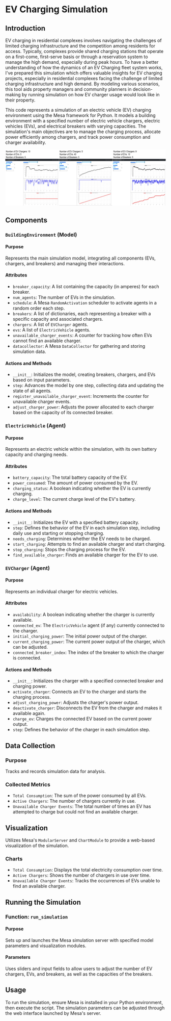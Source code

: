 # EV Charging Simulation

## Introduction
EV charging in residential complexes involves navigating the challenges of limited charging infrastructure and the competition among residents for access. Typically, complexes provide shared charging stations that operate on a first-come, first-serve basis or through a reservation system to manage the high demand, especially during peak hours. To have a better understanding of how the dynamics of an EV Charging fleet system works, I've prepared this simulation which offers valuable insights for EV charging projects, especially in residential complexes facing the challenge of limited charging infrastructure and high demand. By modeling various scenarios, this tool aids property managers and community planners in decision-making by running simulation on how EV charger usage would look like in their property.

This code represents a simulation of an electric vehicle (EV) charging environment using the Mesa framework for Python. It models a building environment with a specified number of electric vehicle chargers, electric vehicles (EVs), and electrical breakers with varying capacities. The simulation's main objectives are to manage the charging process, allocate power efficiently among chargers, and track power consumption and charger availability.

![Charts](/chart/figure.png "Example Charts")


## Components

### `BuildingEnvironment` (Model)

#### Purpose
Represents the main simulation model, integrating all components (EVs, chargers, and breakers) and managing their interactions.

#### Attributes
- `breaker_capacity`: A list containing the capacity (in amperes) for each breaker.
- `num_agents`: The number of EVs in the simulation.
- `schedule`: A Mesa `RandomActivation` scheduler to activate agents in a random order each step.
- `breakers`: A list of dictionaries, each representing a breaker with a specific capacity and associated chargers.
- `chargers`: A list of `EVCharger` agents.
- `evs`: A list of `ElectricVehicle` agents.
- `unavailable_charger_events`: A counter for tracking how often EVs cannot find an available charger.
- `datacollector`: A Mesa `DataCollector` for gathering and storing simulation data.

#### Actions and Methods
- `__init__`: Initializes the model, creating breakers, chargers, and EVs based on input parameters.
- `step`: Advances the model by one step, collecting data and updating the state of all agents.
- `register_unavailable_charger_event`: Increments the counter for unavailable charger events.
- `adjust_charger_power`: Adjusts the power allocated to each charger based on the capacity of its connected breaker.

### `ElectricVehicle` (Agent)

#### Purpose
Represents an electric vehicle within the simulation, with its own battery capacity and charging needs.

#### Attributes
- `battery_capacity`: The total battery capacity of the EV.
- `power_consumed`: The amount of power consumed by the EV.
- `charging_status`: A boolean indicating whether the EV is currently charging.
- `charge_level`: The current charge level of the EV's battery.

#### Actions and Methods
- `__init__`: Initializes the EV with a specified battery capacity.
- `step`: Defines the behavior of the EV in each simulation step, including daily use and starting or stopping charging.
- `needs_charging`: Determines whether the EV needs to be charged.
- `start_charging`: Attempts to find an available charger and start charging.
- `stop_charging`: Stops the charging process for the EV.
- `find_available_charger`: Finds an available charger for the EV to use.

### `EVCharger` (Agent)

#### Purpose
Represents an individual charger for electric vehicles.

#### Attributes
- `availability`: A boolean indicating whether the charger is currently available.
- `connected_ev`: The `ElectricVehicle` agent (if any) currently connected to the charger.
- `initial_charging_power`: The initial power output of the charger.
- `current_charging_power`: The current power output of the charger, which can be adjusted.
- `connected_breaker_index`: The index of the breaker to which the charger is connected.

#### Actions and Methods
- `__init__`: Initializes the charger with a specified connected breaker and charging power.
- `activate_charger`: Connects an EV to the charger and starts the charging process.
- `adjust_charging_power`: Adjusts the charger's power output.
- `deactivate_charger`: Disconnects the EV from the charger and makes it available again.
- `charge_ev`: Charges the connected EV based on the current power output.
- `step`: Defines the behavior of the charger in each simulation step.

## Data Collection

### Purpose
Tracks and records simulation data for analysis.

### Collected Metrics
- `Total Consumption`: The sum of the power consumed by all EVs.
- `Active Chargers`: The number of chargers currently in use.
- `Unavailable Charger Events`: The total number of times an EV has attempted to charge but could not find an available charger.

## Visualization

Utilizes Mesa's `ModularServer` and `ChartModule` to provide a web-based visualization of the simulation.

### Charts
- `Total Consumption`: Displays the total electricity consumption over time.
- `Active Chargers`: Shows the number of chargers in use over time.
- `Unavailable Charger Events`: Tracks the occurrences of EVs unable to find an available charger.

## Running the Simulation

### Function: `run_simulation`

#### Purpose
Sets up and launches the Mesa simulation server with specified model parameters and visualization modules.

#### Parameters
Uses sliders and input fields to allow users to adjust the number of EV chargers, EVs, and breakers, as well as the capacities of the breakers.

## Usage

To run the simulation, ensure Mesa is installed in your Python environment, then execute the script. The simulation parameters can be adjusted through the web interface launched by Mesa's server.
